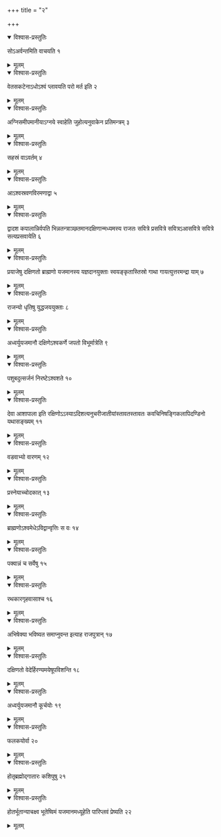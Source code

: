 +++
title = "२"

+++


<details open><summary>विश्वास-प्रस्तुतिः</summary>

सोऽअर्वन्तमिति वाचयति १
</details>

<details><summary>मूलम्</summary>

सोऽअर्वन्तमिति वाचयति १
</details>


<details open><summary>विश्वास-प्रस्तुतिः</summary>

वेतसकटेनाऽधोऽश्वं प्लावयति परो मर्त इति २
</details>

<details><summary>मूलम्</summary>

वेतसकटेनाऽधोऽश्वं प्लावयति परो मर्त इति २
</details>


<details open><summary>विश्वास-प्रस्तुतिः</summary>

अग्निसमीपमानीयाऽग्नये स्वाहेति जुहोत्यनुवाकेन प्रतिमन्त्रम् ३
</details>

<details><summary>मूलम्</summary>

अग्निसमीपमानीयाऽग्नये स्वाहेति जुहोत्यनुवाकेन प्रतिमन्त्रम् ३
</details>


<details open><summary>विश्वास-प्रस्तुतिः</summary>

सहस्रं वाऽवर्तम् ४
</details>

<details><summary>मूलम्</summary>

सहस्रं वाऽवर्तम् ४
</details>


<details open><summary>विश्वास-प्रस्तुतिः</summary>

आऽश्वस्रवणविरमणाद्वा ५
</details>

<details><summary>मूलम्</summary>

आऽश्वस्रवणविरमणाद्वा ५
</details>


<details open><summary>विश्वास-प्रस्तुतिः</summary>

द्वादश कपालान्निर्वपति भिन्नतन्त्राञ्छतमानदक्षिणान्मध्यमस्य राजतः सवित्रे प्रसवित्रे सवित्रऽआसवित्रे सवित्रे सत्यप्रसवायेति ६
</details>

<details><summary>मूलम्</summary>

द्वादश कपालान्निर्वपति भिन्नतन्त्राञ्छतमानदक्षिणान्मध्यमस्य राजतः सवित्रे प्रसवित्रे सवित्रऽआसवित्रे सवित्रे सत्यप्रसवायेति ६
</details>


<details open><summary>विश्वास-प्रस्तुतिः</summary>

प्रयाजेषु दक्षिणतो ब्राह्मणो यजमानस्य यज्ञदानयुक्ताः स्वयङ्कृतास्तिस्रो गाथा गायत्युत्तरमन्द्रा याम् ७
</details>

<details><summary>मूलम्</summary>

प्रयाजेषु दक्षिणतो ब्राह्मणो यजमानस्य यज्ञदानयुक्ताः स्वयङ्कृतास्तिस्रो गाथा गायत्युत्तरमन्द्रा याम् ७
</details>


<details open><summary>विश्वास-प्रस्तुतिः</summary>

राजन्यो धृतिषु युद्धजययुक्ताः ८
</details>

<details><summary>मूलम्</summary>

राजन्यो धृतिषु युद्धजययुक्ताः ८
</details>


<details open><summary>विश्वास-प्रस्तुतिः</summary>

अध्वर्युयजमानौ दक्षिणेऽश्वकर्णे जपतो विभूर्मात्रेति ९
</details>

<details><summary>मूलम्</summary>

अध्वर्युयजमानौ दक्षिणेऽश्वकर्णे जपतो विभूर्मात्रेति ९
</details>


<details open><summary>विश्वास-प्रस्तुतिः</summary>

पशुबदुत्सर्जनं निरष्टेऽश्वशते १०
</details>

<details><summary>मूलम्</summary>

पशुबदुत्सर्जनं निरष्टेऽश्वशते १०
</details>


<details open><summary>विश्वास-प्रस्तुतिः</summary>

देवा आशापाला इति रक्षिणोऽऽस्याऽदिशत्यनुचरीजातीयांस्तावतस्तावतः कवचिनिषङ्गिकलापिदण्डिनो यथासङ्ख्यम् ११
</details>

<details><summary>मूलम्</summary>

देवा आशापाला इति रक्षिणोऽऽस्याऽदिशत्यनुचरीजातीयांस्तावतस्तावतः कवचिनिषङ्गिकलापिदण्डिनो यथासङ्ख्यम् ११
</details>


<details open><summary>विश्वास-प्रस्तुतिः</summary>

वडवाभ्यो वारणम् १२
</details>

<details><summary>मूलम्</summary>

वडवाभ्यो वारणम् १२
</details>


<details open><summary>विश्वास-प्रस्तुतिः</summary>

प्रस्नेयाच्चोदकात् १३
</details>

<details><summary>मूलम्</summary>

प्रस्नेयाच्चोदकात् १३
</details>


<details open><summary>विश्वास-प्रस्तुतिः</summary>

ब्राह्मणोऽश्वमेधेऽविद्वान्वृत्तिः स वः १४
</details>

<details><summary>मूलम्</summary>

ब्राह्मणोऽश्वमेधेऽविद्वान्वृत्तिः स वः १४
</details>


<details open><summary>विश्वास-प्रस्तुतिः</summary>

पक्वान्नं च सर्वेषु १५
</details>

<details><summary>मूलम्</summary>

पक्वान्नं च सर्वेषु १५
</details>


<details open><summary>विश्वास-प्रस्तुतिः</summary>

रथकारगृहवासाश्च १६
</details>

<details><summary>मूलम्</summary>

रथकारगृहवासाश्च १६
</details>


<details open><summary>विश्वास-प्रस्तुतिः</summary>

अभिषेक्या भविष्यत समाप्नुवन्त इत्याह राजपुत्रान् १७
</details>

<details><summary>मूलम्</summary>

अभिषेक्या भविष्यत समाप्नुवन्त इत्याह राजपुत्रान् १७
</details>


<details open><summary>विश्वास-प्रस्तुतिः</summary>

दक्षिणतो वेदेर्हिरण्यमयेषूपविशन्ति १८
</details>

<details><summary>मूलम्</summary>

दक्षिणतो वेदेर्हिरण्यमयेषूपविशन्ति १८
</details>


<details open><summary>विश्वास-प्रस्तुतिः</summary>

अध्वर्युयजमानौ कूर्चयोः १९
</details>

<details><summary>मूलम्</summary>

अध्वर्युयजमानौ कूर्चयोः १९
</details>


<details open><summary>विश्वास-प्रस्तुतिः</summary>

फलकयोर्वा २०
</details>

<details><summary>मूलम्</summary>

फलकयोर्वा २०
</details>


<details open><summary>विश्वास-प्रस्तुतिः</summary>

होतृब्रह्मोद्गातारः कशिपुषु २१
</details>

<details><summary>मूलम्</summary>

होतृब्रह्मोद्गातारः कशिपुषु २१
</details>


<details open><summary>विश्वास-प्रस्तुतिः</summary>

होतर्भूतान्याचक्ष्व भूतेष्विमं यजमानमध्यूहेति पारिप्लवं प्रेष्यति २२
</details>

<details><summary>मूलम्</summary>

होतर्भूतान्याचक्ष्व भूतेष्विमं यजमानमध्यूहेति पारिप्लवं प्रेष्यति २२
</details>
